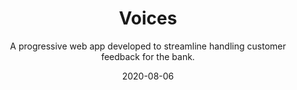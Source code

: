 ---
slug: "/components/sections/Portfolio/Portfolio"
date: "2020-08-06"
title: "Voices"
subtitle: "A progressive web app developed to streamline handling customer feedback for the bank."
company: "WSFS Bank"
description: "The app was developed to streamline data entry for customer feedback. Within the app, employees can submit a customer feedback case that contains information pertaining to the case. Once the case is submitted, the case goes through a lifecycle and employees associated with the case must undergo certain procedures for the case to proceed to next steps in the lifecycle.

The app allows you to view live data in the form of pie charts and histograms. The user can then export user specified data as a .csv file, allowing them to further analyze data using Excel."
mainImage: "./images/voices-main.png"
images:
    - ./images/voices-main.png
    - ./images/Capture3.png
    - ./images/Capture2.png
    - ./images/Capture1.png
    - ./images/Capture4.png
    - ./images/Capture5.png
    - ./images/Capture6.png
tech:
    - React
    - Nginx
    - Node.js
    - Jest
    - Material-UI
github: null
website: null
---